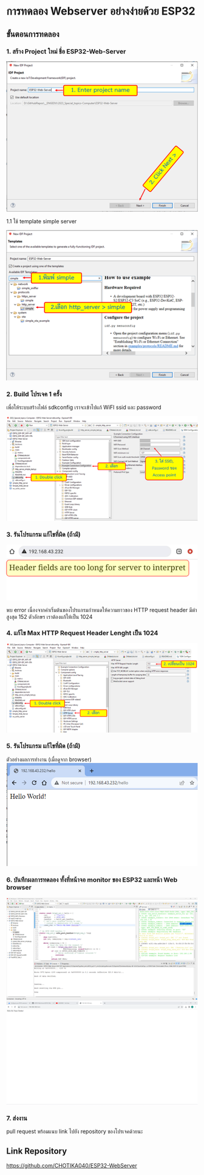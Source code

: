 # การทดลอง Webserver อย่างง่ายด้วย ESP32

##  ขั้นตอนการทดลอง 
### 1. สร้าง Project ใหม่ ชื่อ ESP32-Web-Server


![Alt text](./Pictures/1.Create-new-project.png)

1.1 ใช้ template simple server

![Alt text](./Pictures/2.Select-project-template.png)


###  2. Build โปรเจค 1 ครั้ง 
เพื่อให้ระบบสร้างไฟล์ sdkconfig เราจะเข้าไปแก้ WiFI ssid และ password
 
![Alt text](./Pictures/3.Edit-SSID-snd-Password.png)

###  3. รันโปรแกรม แก้ไขที่ผิด (ถ้ามี)

![Alt text](./Pictures/4.Found-Error.png)

พบ error เนื่องจากค่าเริ่มต้นของโปรแกรมกำหนดให้ความยาวของ HTTP request header มีต่าสูงสุด 152 ตัวอักษร เราต้องแก้ให้เป็น 1024 

###  4. แก้ไข Max HTTP Request Header Lenght เป็น 1024

![Alt text](./Pictures/5.Change-Req-Header-Len.png)

###  5. รันโปรแกรม แก้ไขที่ผิด (ถ้ามี)


ตัวอย่างผลการทำงาน (เมื่อดูจาก browser)
![Alt text](./Pictures/6.Sample-Result.png)


###  6. บันทึกผลการทดลอง ทั้งที่หน้าจอ monitor ของ ESP32 และหน้า Web browser
![Alt text](Pictures/Lab03.PNG)
![Alt text](Pictures/Lab03-1.PNG)

###  7. ส่งงาน
pull request พร้อมแนบ link ไปยัง repository ของโปรเจคด้วยนะ

## Link Repository
https://github.com/CHOTIKA040/ESP32-WebServer

